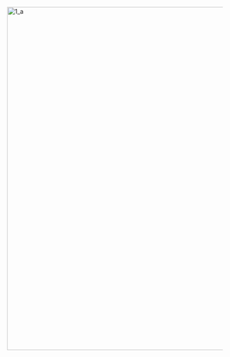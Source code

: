 <a href="https://raw.githubusercontent.com/AlmeidaAlin3/MachineLearning/master/ProblemSet3/Exercise1/img/1b.png"><img src="https://raw.githubusercontent.com/AlmeidaAlin3/MachineLearning/master/ProblemSet3/Exercise1/img/1b.png" title="1_a" alt="1_a" width="800"></a>

